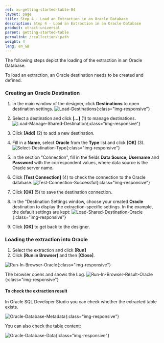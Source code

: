 ```yaml
---
ref: xu-getting-started-table-04
layout: page
title: Step 4 - Load an Extraction in an Oracle Database
description: Step 4 - Load an Extraction in an Oracle Database
product: xtract-universal
parent: getting-started-table
permalink: /:collection/:path
weight: 4
lang: en_GB
---
```


The following steps depict the loading of the extraction in an Oracle Database. 

To load an extraction, an Oracle destination needs to be created and defined.

### Creating an Oracle Destination

1. In the main window of the designer, click **Destinations** to open destination settings.
![Load-Destinations](/img/content/load_destinations.png){:class="img-responsive"}

2. Select a destination and click **[...]** (1) to manage destinations. 
![Load-Manage-Shared-Destination](/img/content/destinations_load_manage_shared.png){:class="img-responsive"}

3. Click **[Add]** (2) to add a new destination.

4. Fill in a **Name**, select **Oracle** from the **Type** list and click **[OK]** (3).
![Select-Destination-Type](/img/content/destination_details_oracle.png){:class="img-responsive"}

5. In the section "Connection", fill in the fields **Data Source, Username** and **Password** with the correspondent values, where data source is the Oracle server name.
6. Click **[Test Connection]** (4) to check the connection to the Oracle database.
![Test-Connection-Successful](/img/content/oracle_destination-settings.png){:class="img-responsive"}

7. Click **[OK]** (5) to save the destination connection.  
8. In the "Destination Settings window, choose your created **Oracle** destination to display the extraction-specific settings. In the example, the default settings are kept:
![Load-Shared-Destination-Oracle](/img/content/Load-Shared-Destination-Oracle.jpg){:class="img-responsive"}

9. Click **[OK]** to get back to the designer.             


### Loading the extraction into Oracle
            
            
1. Select the extraction and click **[Run]** 
2. Click **[Run in Browser]** and then **[Close]**.   

![Run-In-Browser-Oracle](/img/content/Run-In-Browser-Oracle.jpg){:class="img-responsive"}

The browser opens and shows the Log.
![Run-In-Browser-Result-Oracle](/img/content/Run-In-Browser-Result-Oracle.jpg){:class="img-responsive"}

#### To check the extraction result
In Oracle SQL Developer Studio you can check whether the extracted table exists. 

![Oracle-Database-Metadata](/img/content/xu/Oracle-Database-Metadata.jpg){:class="img-responsive"}

You can also check the table content: 

![Oracle-Database-Data](/img/content/xu/Oracle-Database-Data.jpg){:class="img-responsive"}
